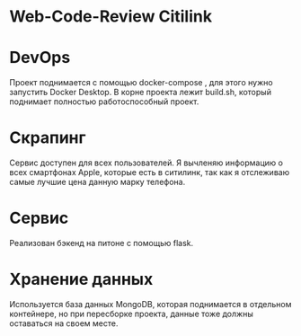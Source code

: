 # Web-Code-Review Citilink
# DevOps
Проект поднимается с помощью docker-compose , для этого нужно запустить Docker Desktop.
В корне проекта лежит build.sh, который поднимает полностью работоспособный проект.
# Скрапинг
Сервис доступен для всех пользователей.
Я вычленяю информацию о всех смартфонах Apple, которые есть в ситилинк, так как я отслеживаю самые лучшие цена данную марку телефона.
# Сервис
Реализован бэкенд на питоне с помощью flask.
# Хранение данных
Используется база данных MongoDB, которая поднимается в отдельном контейнере, но при пересборке проекта, данные тоже должны оставаться на своем месте.
